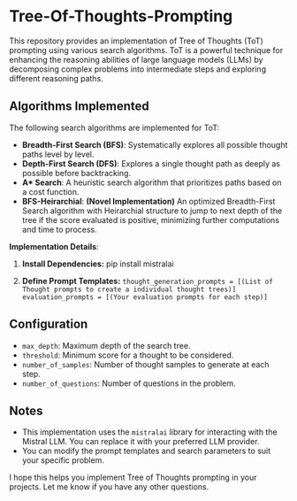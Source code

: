 # Tree-Of-Thoughts-Prompting
This repository provides an implementation of Tree of Thoughts (ToT) prompting using various search algorithms. ToT is a powerful technique for enhancing the reasoning abilities of large language models (LLMs) by decomposing complex problems into intermediate steps and exploring different reasoning paths.

## Algorithms Implemented

The following search algorithms are implemented for ToT:

* **Breadth-First Search (BFS)**: Systematically explores all possible thought paths level by level.
* **Depth-First Search (DFS)**: Explores a single thought path as deeply as possible before backtracking.
* **A\* Search**: A heuristic search algorithm that prioritizes paths based on a cost function.
* **BFS-Heirarchial**: **(Novel Implementation)** An optimized Breadth-First Search algorithm with Heirarchial structure to jump to next depth of the tree if the score evaluated is positive, minimizing further computations and time to process.

**Implementation Details**:

1. **Install Dependencies:**
pip install mistralai

2. **Define Prompt Templates:**
```thought_generation_prompts = [(List of Thought prompts to create a individual thought trees)]```
```evaluation_prompts = [(Your evaluation prompts for each step)]```

## Configuration

* `max_depth`: Maximum depth of the search tree.
* `threshold`: Minimum score for a thought to be considered.
* `number_of_samples`: Number of thought samples to generate at each step.
* `number_of_questions`: Number of questions in the problem.


## Notes

* This implementation uses the `mistralai` library for interacting with the Mistral LLM. You can replace it with your preferred LLM provider.
* You can modify the prompt templates and search parameters to suit your specific problem.


I hope this helps you implement Tree of Thoughts prompting in your projects. Let me know if you have any other questions.
